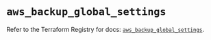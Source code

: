 # `aws_backup_global_settings`

Refer to the Terraform Registry for docs: [`aws_backup_global_settings`](https://registry.terraform.io/providers/hashicorp/aws/5.51.0/docs/resources/backup_global_settings).
